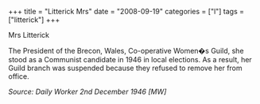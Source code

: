 +++
title = "Litterick Mrs"
date = "2008-09-19"
categories = ["l"]
tags = ["litterick"]
+++

Mrs Litterick

The President of the Brecon, Wales, Co-operative Women�s Guild, she stood as a Communist candidate in 1946 in local elections. As a result, her Guild branch was suspended because they refused to remove her from office.

_Source: Daily Worker 2nd December 1946 \[MW\]_
